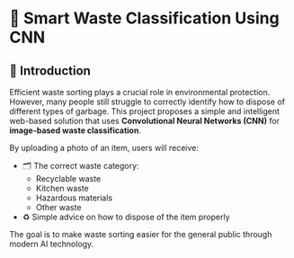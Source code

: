 # 🧠 Smart Waste Classification Using CNN

## 📌 Introduction

Efficient waste sorting plays a crucial role in environmental protection. However, many people still struggle to correctly identify how to dispose of different types of garbage. This project proposes a simple and intelligent web-based solution that uses **Convolutional Neural Networks (CNN)** for **image-based waste classification**.

By uploading a photo of an item, users will receive:

- 🗂️ The correct waste category:
  - Recyclable waste
  - Kitchen waste
  - Hazardous materials
  - Other waste
- ♻️ Simple advice on how to dispose of the item properly

The goal is to make waste sorting easier for the general public through modern AI technology.
